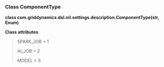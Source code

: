 ### Class ComponentType

**class com.griddynamics.dsl.ml.settings.description.ComponentType(str, Enum)**

**Class attributes**   
> SPARK_JOB = 1 
> 
> AI_JOB = 2 
>
>MODEL = 3

